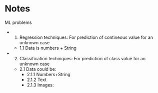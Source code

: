 # Notes

ML problems
* 1. Regression techniques: For prediction of contineous value for an unknown case
  * 1.1 Data is numbers + String
* 2. Classification techniques: For prediction of class value for an unknown case
  * 2.1 Data could be:
    * 2.1.1 Numbers+String
    * 2.1.2 Text
    * 2.1.3 Images: 
